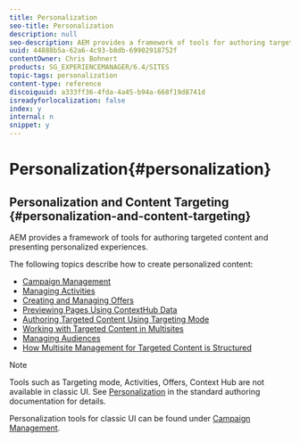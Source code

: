 ```yaml
---
title: Personalization
seo-title: Personalization
description: null
seo-description: AEM provides a framework of tools for authoring targeted content and presenting personalized experiences.
uuid: 44888b5a-62a6-4c93-b8db-69902918752f
contentOwner: Chris Bohnert
products: SG_EXPERIENCEMANAGER/6.4/SITES
topic-tags: personalization
content-type: reference
discoiquuid: a333ff36-4fda-4a45-b94a-668f19d8741d
isreadyforlocalization: false
index: y
internal: n
snippet: y
---
```


# Personalization{#personalization}

## Personalization and Content Targeting {#personalization-and-content-targeting}

AEM provides a framework of tools for authoring targeted content and presenting personalized experiences.

The following topics describe how to create personalized content:

* [Campaign Management](../../classic-ui-authoring/using/classic-personalization-campaigns.md)
* [Managing Activities](../../classic-ui-authoring/using/classic-personalization-activitylib.md)
* [Creating and Managing Offers](../../classic-ui-authoring/using/classic-personalization-offerlib.md)
* [Previewing Pages Using ContextHub Data](../../classic-ui-authoring/using/classic-personalization-ch-previewing.md)
* [Authoring Targeted Content Using Targeting Mode](../../classic-ui-authoring/using/classic-personalization-content-targeting-touch.md)
* [Working with Targeted Content in Multisites](../../classic-ui-authoring/using/classic-personalization-multisite-targeting.md)
* [Managing Audiences](../../classic-ui-authoring/using/classic-personalization-manage-audience.md)
* [How Multisite Management for Targeted Content is Structured](../../classic-ui-authoring/using/classic-personalization-technical-multisite.md)

>[!NOTE]
>
>Tools such as Targeting mode, Activities, Offers, Context Hub are not available in classic UI. See [Personalization](../../authoring/using/personalization.md) in the standard authoring documentation for details.
>
>Personalization tools for classic UI can be found under [Campaign Management](../../classic-ui-authoring/using/classic-personalization-campaigns.md).

